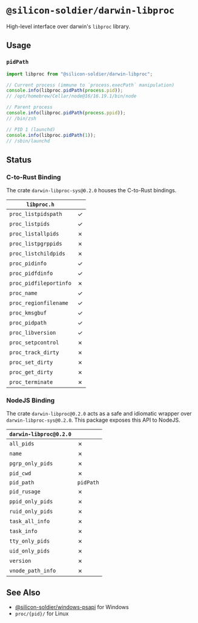 # `@silicon-soldier/darwin-libproc`

High-level interface over darwin's `libproc` library.

## Usage

### `pidPath`

```js
import libproc from "@silicon-soldier/darwin-libproc";

// Current process (immune to `process.execPath` manipulation)
console.info(libproc.pidPath(process.pid));
// /opt/homebrew/Cellar/node@16/16.19.1/bin/node

// Parent process
console.info(libproc.pidPath(process.ppid));
// /bin/zsh

// PID 1 (launchd)
console.info(libproc.pidPath(1));
// /sbin/launchd
```

## Status

### C-to-Rust Binding

The crate `darwin-libproc-sys@0.2.0` houses the C-to-Rust bindings.

| `libproc.h` |  |
| - | - |
| `proc_listpidspath` | ✓ |
| `proc_listpids` | ✓ |
| `proc_listallpids` | ✗ |
| `proc_listpgrppids` | ✗ |
| `proc_listchildpids` | ✗ |
| `proc_pidinfo` | ✓ |
| `proc_pidfdinfo` | ✓ |
| `proc_pidfileportinfo` | ✗ |
| `proc_name` | ✓ |
| `proc_regionfilename` | ✓ |
| `proc_kmsgbuf` | ✓ |
| `proc_pidpath` | ✓ |
| `proc_libversion` | ✓ |
| `proc_setpcontrol` | ✗ |
| `proc_track_dirty` | ✗ |
| `proc_set_dirty` | ✗ |
| `proc_get_dirty` | ✗ |
| `proc_terminate` | ✗ |

### NodeJS Binding

The crate `darwin-libproc@0.2.0` acts as a safe and idiomatic wrapper over `darwin-libproc-sys@0.2.0`. This package exposes this API to NodeJS.

| `darwin-libproc@0.2.0` |  |
| - | - |
| `all_pids` | ✗ |
| `name` | ✗ |
| `pgrp_only_pids` | ✗ |
| `pid_cwd` | ✗ |
| `pid_path` | `pidPath` |
| `pid_rusage` | ✗ |
| `ppid_only_pids` | ✗ |
| `ruid_only_pids` | ✗ |
| `task_all_info` | ✗ |
| `task_info` | ✗ |
| `tty_only_pids` | ✗ |
| `uid_only_pids` | ✗ |
| `version` | ✗ |
| `vnode_path_info` | ✗ |

## See Also

- [@silicon-soldier/windows-psapi](https://github.com/Silic0nS0ldier/windows-psapi-nodejs) for Windows
- `proc/{pid}/` for Linux

